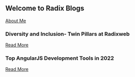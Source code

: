 ## Welcome to Radix Blogs

[About Me](https://dipti-agravat.github.io/octocat.github.io/aboutme.html)

### Diversity and Inclusion- Twin Pillars at Radixweb
[Read More](https://dipti-agravat.github.io/octocat.github.io/Blog1.html)


### Top AngularJS Development Tools in 2022
[Read More](https://dipti-agravat.github.io/octocat.github.io/Blog2.html)



